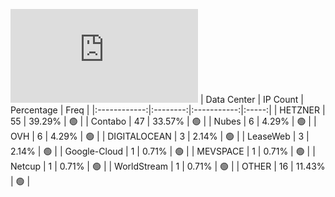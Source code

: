 ![Diagramm](https://github.com/obajay/StateSync-snapshots/blob/main/Projects/Lava/1/README.md)
| Data Center | IP Count | Percentage | Freq |
|:------------:|:--------:|:-----------:|:-----:|
| HETZNER | 55 | 39.29% | 🟢 |
| Contabo | 47 | 33.57% | 🟢 |
| Nubes | 6 | 4.29% | 🟢 |
| OVH | 6 | 4.29% | 🟢 |
| DIGITALOCEAN | 3 | 2.14% | 🟢 |
| LeaseWeb | 3 | 2.14% | 🟢 |
| Google-Cloud | 1 | 0.71% | 🟢 |
| MEVSPACE | 1 | 0.71% | 🟢 |
| Netcup | 1 | 0.71% | 🟢 |
| WorldStream | 1 | 0.71% | 🟢 |
| OTHER | 16 | 11.43% | 🟢 |